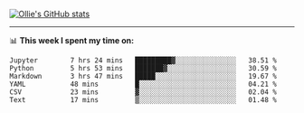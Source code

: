 <!--
**icedpanda/icedpanda** is a ✨ _special_ ✨ repository because its `README.md` (this file) appears on your GitHub profile.

Here are some ideas to get you started:

- 🔭 I’m currently working on ...
- 🌱 I’m currently learning ...
- 👯 I’m looking to collaborate on ...
- 🤔 I’m looking for help with ...
- 💬 Ask me about ...
- 📫 How to reach me: ...
- 😄 Pronouns: ...
- ⚡ Fun fact: ...
-->
[![Ollie's GitHub stats](https://github-readme-stats-icedpanda.vercel.app/api?username=icedpanda&count_private=true&show_icons=true)](https://github.com/icedpanda)

---
📊 **This week I spent my time on:**
<!--START_SECTION:waka-->

```text
Jupyter        7 hrs 24 mins   █████████▓░░░░░░░░░░░░░░░   38.51 %
Python         5 hrs 53 mins   ███████▓░░░░░░░░░░░░░░░░░   30.59 %
Markdown       3 hrs 47 mins   █████░░░░░░░░░░░░░░░░░░░░   19.67 %
YAML           48 mins         █░░░░░░░░░░░░░░░░░░░░░░░░   04.21 %
CSV            23 mins         ▓░░░░░░░░░░░░░░░░░░░░░░░░   02.04 %
Text           17 mins         ▒░░░░░░░░░░░░░░░░░░░░░░░░   01.48 %
```

<!--END_SECTION:waka-->
